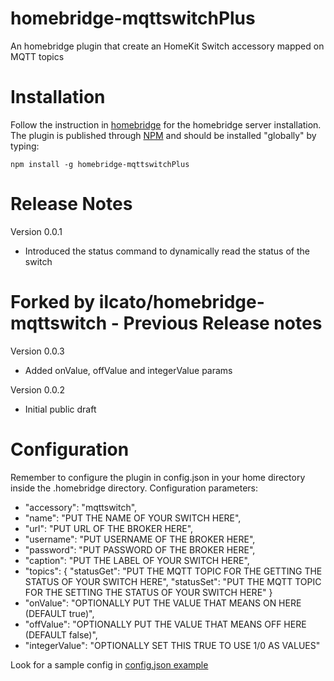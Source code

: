# homebridge-mqttswitchPlus
An homebridge plugin that create an HomeKit Switch accessory mapped on MQTT topics

# Installation
Follow the instruction in [homebridge](https://www.npmjs.com/package/homebridge) for the homebridge server installation.
The plugin is published through [NPM](https://www.npmjs.com/package/homebridge-mqttswitchPlus) and should be installed "globally" by typing:

    npm install -g homebridge-mqttswitchPlus
    
# Release Notes
Version 0.0.1
+ Introduced the status command to dynamically read the status of the switch

# Forked by ilcato/homebridge-mqttswitch - Previous Release notes
Version 0.0.3
+ Added onValue, offValue and integerValue params

Version 0.0.2
+ Initial public draft

# Configuration
Remember to configure the plugin in config.json in your home directory inside the .homebridge directory. Configuration parameters:
+ "accessory": "mqttswitch",
+ "name": "PUT THE NAME OF YOUR SWITCH HERE",
+ "url": "PUT URL OF THE BROKER HERE",
+ "username": "PUT USERNAME OF THE BROKER HERE",
+ "password": "PUT PASSWORD OF THE BROKER HERE",
+ "caption": "PUT THE LABEL OF YOUR SWITCH HERE",
+ "topics": {
 	"statusGet": 	"PUT THE MQTT TOPIC FOR THE GETTING THE STATUS OF YOUR SWITCH HERE",
 	"statusSet": 	"PUT THE MQTT TOPIC FOR THE SETTING THE STATUS OF YOUR SWITCH HERE"
	}
+ "onValue": "OPTIONALLY PUT THE VALUE THAT MEANS ON HERE (DEFAULT true)",
+ "offValue": "OPTIONALLY PUT THE VALUE THAT MEANS OFF HERE (DEFAULT false)",
+ "integerValue": "OPTIONALLY SET THIS TRUE TO USE 1/0 AS VALUES"

Look for a sample config in [config.json example](https://github.com/ilcato/homebridge-mqttswitch/blob/master/config.json)
